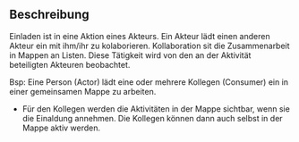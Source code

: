 ## Beschreibung
Einladen ist in eine Aktion eines Akteurs. Ein Akteur lädt einen anderen Akteur ein mit ihm/ihr zu kolaborieren. Kollaboration sit die Zusammenarbeit in Mappen an Listen.
Diese Tätigkeit wird von den an der Aktivität beteiligten Akteuren beobachtet. 

Bsp:
Eine Person (Actor) lädt eine oder mehrere Kollegen (Consumer) ein in einer gemeinsamen Mappe zu arbeiten.

- Für den Kollegen werden die Aktivitäten in der Mappe sichtbar, wenn sie die Einaldung annehmen. Die Kollegen können dann auch selbst in der Mappe aktiv werden.

